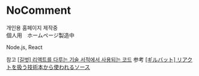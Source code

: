 # NoComment

개인용 홈페이지 제작중<br>
個人用　ホームページ製造中

Node.js, React

참고
<a href="https://github.com/velopert/learning-react">[길벗] 리액트를 다루는 기술 서적에서 사용되는 코드</a>
参考
<a href="https://github.com/velopert/learning-react">[ギルバット] リアクトを扱う技術本から使われるソース</a>
